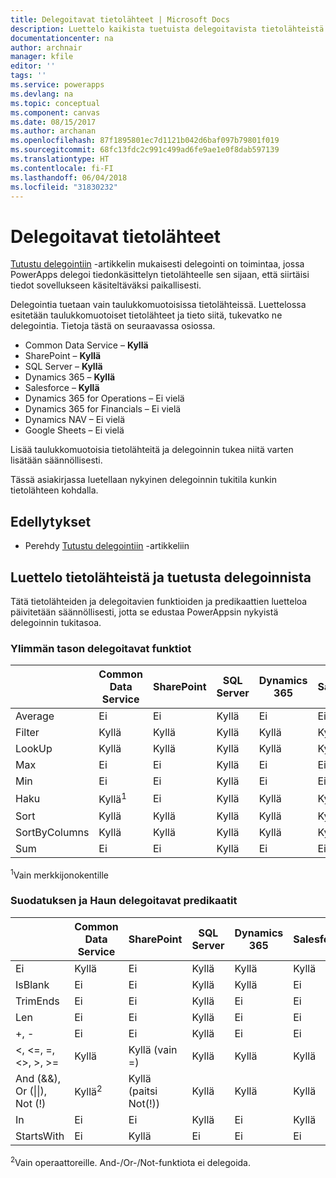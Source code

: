 ```yaml
---
title: Delegoitavat tietolähteet | Microsoft Docs
description: Luettelo kaikista tuetuista delegoitavista tietolähteistä
documentationcenter: na
author: archnair
manager: kfile
editor: ''
tags: ''
ms.service: powerapps
ms.devlang: na
ms.topic: conceptual
ms.component: canvas
ms.date: 08/15/2017
ms.author: archanan
ms.openlocfilehash: 87f1895801ec7d1121b042d6baf097b79801f019
ms.sourcegitcommit: 68fc13fdc2c991c499ad6fe9ae1e0f8dab597139
ms.translationtype: HT
ms.contentlocale: fi-FI
ms.lasthandoff: 06/04/2018
ms.locfileid: "31830232"
---
```

# <a name="delegable-data-sources"></a>Delegoitavat tietolähteet
[Tutustu delegointiin](delegation-overview.md) -artikkelin mukaisesti delegointi on toimintaa, jossa PowerApps delegoi tiedonkäsittelyn tietolähteelle sen sijaan, että siirtäisi tiedot sovellukseen käsiteltäväksi paikallisesti.

Delegointia tuetaan vain taulukkomuotoisissa tietolähteissä. Luettelossa esitetään taulukkomuotoiset tietolähteet ja tieto siitä, tukevatko ne delegointia. Tietoja tästä on seuraavassa osiossa.

* Common Data Service – **Kyllä**
* SharePoint – **Kyllä**
* SQL Server – **Kyllä**
* Dynamics 365 – **Kyllä**
* Salesforce – **Kyllä**
* Dynamics 365 for Operations – Ei vielä
* Dynamics 365 for Financials – Ei vielä
* Dynamics NAV – Ei vielä
* Google Sheets – Ei vielä

Lisää taulukkomuotoisia tietolähteitä ja delegoinnin tukea niitä varten lisätään säännöllisesti.

Tässä asiakirjassa luetellaan nykyinen delegoinnin tukitila kunkin tietolähteen kohdalla.

## <a name="prerequisites"></a>Edellytykset

* Perehdy [Tutustu delegointiin](delegation-overview.md) -artikkeliin

## <a name="list-of-data-sources-and-supported-delegation"></a>Luettelo tietolähteistä ja tuetusta delegoinnista
Tätä tietolähteiden ja delegoitavien funktioiden ja predikaattien luetteloa päivitetään säännöllisesti, jotta se edustaa PowerAppsin nykyistä delegoinnin tukitasoa.

### <a name="top-level-delegable-functions"></a>Ylimmän tason delegoitavat funktiot
| &nbsp; | Common Data Service | SharePoint | SQL Server | Dynamics 365 | Salesforce |
| --- | --- | --- | --- | --- | --- |
| Average |Ei |Ei |Kyllä |Ei |Ei |
| Filter |Kyllä |Kyllä |Kyllä |Kyllä |Kyllä |
| LookUp |Kyllä |Kyllä |Kyllä |Kyllä |Kyllä |
| Max |Ei |Ei |Kyllä |Ei |Ei |
| Min |Ei |Ei |Kyllä |Ei |Ei |
| Haku |Kyllä<sup>1</sup> |Ei |Kyllä |Kyllä |Kyllä |
| Sort |Kyllä |Kyllä |Kyllä |Kyllä |Kyllä |
| SortByColumns |Kyllä |Kyllä |Kyllä |Kyllä |Kyllä |
| Sum |Ei |Ei |Kyllä |Ei |Ei |

<sup>1</sup>Vain merkkijonokentille

### <a name="filter-and-lookup-delegable-predicates"></a>Suodatuksen ja Haun delegoitavat predikaatit
| &nbsp; | Common Data Service | SharePoint | SQL Server | Dynamics 365 | Salesforce |
| --- | --- | --- | --- | --- | --- |
| Ei |Kyllä |Ei |Kyllä |Kyllä |Kyllä |
| IsBlank |Ei |Ei |Kyllä |Kyllä |Ei |
| TrimEnds |Ei |Ei |Kyllä |Ei |Ei |
| Len |Ei |Ei |Kyllä |Ei |Ei |
| +, - |Ei |Ei |Kyllä |Ei |Ei |
| <, <=, =, <>, >, >= |Kyllä |Kyllä (vain =) |Kyllä |Kyllä |Kyllä |
| And (&&), Or (&#124;&#124;), Not (!) |Kyllä<sup>2</sup> |Kyllä (paitsi Not(!)) |Kyllä |Kyllä |Kyllä |
| In |Ei |Ei |Kyllä |Ei |Kyllä |
| StartsWith |Ei |Kyllä |Ei |Ei |Ei |

<sup>2</sup>Vain operaattoreille. And-/Or-/Not-funktiota ei delegoida.
